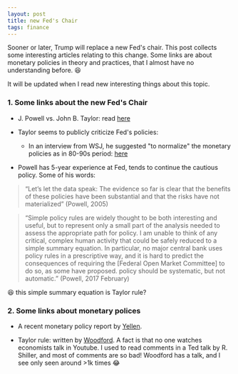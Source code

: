 ```yaml
---
layout: post
title: new Fed's Chair
tags: finance
---
```


Sooner or later, Trump will replace a new Fed's chair. This post collects some interesting articles relating to this change. Some links are about monetary policies in theory and practices, that I almost have no understanding before. :laughing:

It will be updated when I read new interesting things about this topic.

### 1. Some links about the new Fed's Chair
- J. Powell vs. John B. Taylor: read [here](https://mobile.nytimes.com/2017/10/24/us/politics/trump-fed-powell-taylor-yellen.html?_r=0&referer=)

- Taylor seems to publicly criticize Fed's policies:
    - In an interview from WSJ, he suggested "to normalize" the monetary policies as in 80-90s period: [here](http://www.wsj.com/video/opinion-journal-why-the-fed-failed/2B2ACF6F-3766-432A-9C64-D8448573D487.html) 
    
- Powell has 5-year experience at Fed, tends to continue the cautious policy. Some of his words:

>“Let’s let the data speak: The evidence so far is clear that the benefits of these policies have been substantial and that the risks have not materialized” (Powell, 2005)

>“Simple policy rules are widely thought to be both interesting and useful, but to represent only a small part of the analysis needed to assess the appropriate path for policy. I am unable to think of any critical, complex human activity that could be safely reduced to a simple summary equation. In particular, no major central bank uses policy rules in a prescriptive way, and it is hard to predict the consequences of requiring the [Federal Open Market Committee] to do so, as some have proposed. policy should be systematic, but not automatic.” (Powell, 2017 February)

:laughing: this simple summary equation is Taylor rule?


### 2. Some links about monetary polices
- A recent monetary policy report by [Yellen](https://www.federalreserve.gov/monetarypolicy/files/20170707_mprfullreport.pdf).

- Taylor rule: written by [Woodford](https://www.uni-erfurt.de/fileadmin/user-docs/Makrooekonomie/SS2013/MA_MakroII/Woodford_2001_-_The_Taylor_Rule_and_Optimal_Monetary_Policy.pdf). A fact is that no one watches economists talk in Youtube. I used to read comments in a Ted talk by R. Shiller, and most of comments are so bad! Woodford has a talk, and I see only seen around >1k times :joy:

